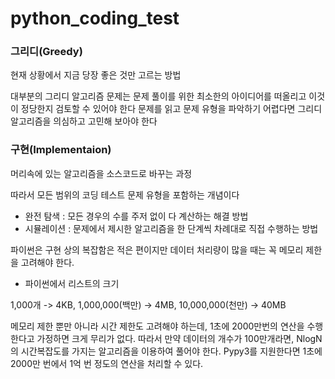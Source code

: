 # python_coding_test

### 그리디(Greedy)

현재 상황에서 지금 당장 좋은 것만 고르는 방법

대부분의 그리디 알고리즘 문제는 문제 풀이를 위한 최소한의 아이디어를 떠올리고 이것이 정당한지 검토할 수 있어야 한다
문제를 읽고 문제 유형을 파악하기 어렵다면 그리디 알고리즘을 의심하고 고민해 보아야 한다

### 구현(Implementaion)

머리속에 있는 알고리즘을 소스코드로 바꾸는 과정

따라서 모든 범위의 코딩 테스트 문제 유형을 포함하는 개념이다

- 완전 탐색 : 모든 경우의 수를 주저 없이 다 계산하는 해결 방법
- 시뮬레이션 : 문제에서 제시한 알고리즘을 한 단계씩 차례대로 직접 수행하는 방법

파이썬은 구현 상의 복잡함은 적은 편이지만 데이터 처리량이 많을 때는 꼭 메모리 제한을 고려해야 한다.

- 파이썬에서 리스트의 크기

1,000개 -> 4KB, 1,000,000(백만) -> 4MB, 10,000,000(천만) -> 40MB

메모리 제한 뿐만 아니라 시간 제한도 고려해야 하는데, 1초에 2000만번의 연산을 수행한다고 가정하면 크게 무리가 없다.
따라서 만약 데이터의 개수가 100만개라면, NlogN의 시간복잡도를 가지는 알고리즘을 이용하여 풀어야 한다.
Pypy3를 지원한다면 1초에 2000만 번에서 1억 번 정도의 연산을 처리할 수 있다.
